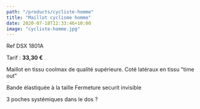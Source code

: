 ```yaml
---
path: "/products/cycliste-homme"
title: "Maillot cyclisme homme"
date: 2020-07-18T12:33:46+10:00
image: "cycliste-homme.jpg"
---
```


Ref DSX 1801A 

Tarif : **33,30 €**

Maillot en tissu coolmax de qualité supérieure. Coté latéraux en tissu "time out"

Bande élastiquée à la taille
Fermeture securit invisible

3 poches systémiques dans le dos ?